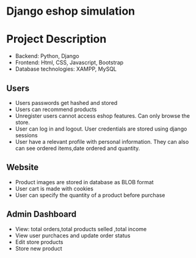 # Django eshop simulation

# Project Description
- Backend: Python, Django
- Frontend: Html, CSS, Javascript, Bootstrap
- Database technologies: XAMPP, MySQL
## Users
- Users passwords get hashed and stored
- Users  can recommend products
- Unregister users cannot access eshop features. Can only browse the store.
- User can log in and logout. User credentials are stored using django sessions
- User have a relevant profile with personal information. They can also can see ordered items,date ordered and quantity.

## Website
- Product images are stored in database as BLOB format
- User cart is made with cookies
- User can specify the quantity of a product before purchase


## Admin Dashboard
- View: total orders,total products selled ,total income
- View user purchaces and update order status
- Edit store products
- Store new product
